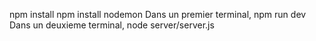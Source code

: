 npm install 
npm install nodemon
Dans un premier terminal, npm run dev
Dans un deuxieme terminal, node server/server.js
